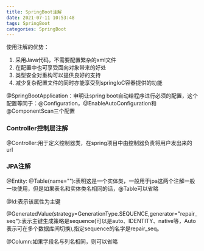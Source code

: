 ```yaml
---
title: SpringBoot注解
date: 2021-07-11 10:53:48
tags: SpringBoot
categories: SpringBoot
---
```

使用注解的优势：
1. 采用Java代码，不需要配置繁杂的xml文件
2. 在配置中也可享受面向对象带来的好处
3. 类型安全对重构可以提供良好的支持
4. 减少复杂配置文件的同时亦能享受到springIoC容器提供的功能
<!-- more -->

@SpringBootApplication：申明让spring boot自动给程序进行必须的配置，这个配置等同于：@Configuration，@EnableAutoConfiguration和@ComponentScan三个配置

### Controller控制层注解
@Controller:用于定义控制器类，在spring项目中由控制器负责将用户发出来的url   

### JPA注解
@Entity: @Table(name=""):表明这是一个实体类，一般用于jpa这两个注解一般一块使用，但是如果表名和实体类名相同的话，@Table可以省略

@Id:表示该属性为主键

@GeneratedValue(strategy=GenerationType.SEQUENCE,generator="repair_seq"):表示主键生成策略是sequence(可以是auto、IDENTITY、native等，Auto表示可在多个数据库间切换),指定sequence的名字是repair_seq。

@Column:如果字段名与列名相同，则可以省略